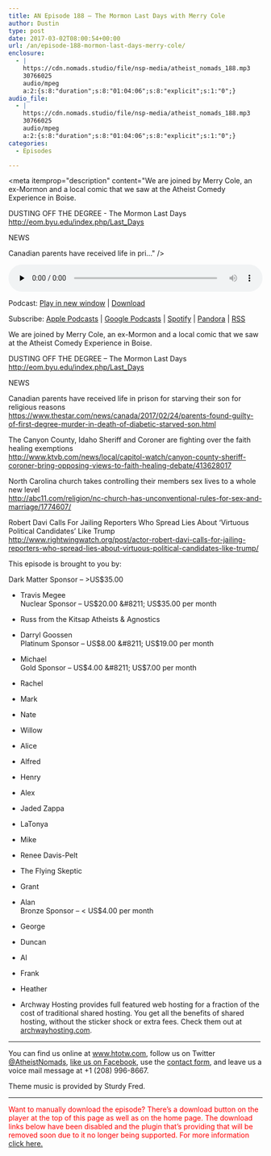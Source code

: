 ```yaml
---
title: AN Episode 188 – The Mormon Last Days with Merry Cole
author: Dustin
type: post
date: 2017-03-02T08:00:54+00:00
url: /an/episode-188-mormon-last-days-merry-cole/
enclosure:
  - |
    https://cdn.nomads.studio/file/nsp-media/atheist_nomads_188.mp3
    30766025
    audio/mpeg
    a:2:{s:8:"duration";s:8:"01:04:06";s:8:"explicit";s:1:"0";}
audio_file:
  - |
    https://cdn.nomads.studio/file/nsp-media/atheist_nomads_188.mp3
    30766025
    audio/mpeg
    a:2:{s:8:"duration";s:8:"01:04:06";s:8:"explicit";s:1:"0";}
categories:
  - Episodes

---
```

<div itemscope itemtype="http://schema.org/AudioObject">
  <meta itemprop="name" content=" episode 188 &#8211; The Mormon Last Days with Merry Cole" />
  
  <meta itemprop="uploadDate" content="2017-03-02T01:00:54-07:00" />
  
  <meta itemprop="encodingFormat" content="audio/mpeg" />
  
  <meta itemprop="duration" content="PT1H04M06S" />
  
  <meta itemprop="description" content="We are joined by Merry Cole, an ex-Mormon and a local comic that we saw at the Atheist Comedy Experience in Boise.

DUSTING OFF THE DEGREE - The Mormon Last Days
http://eom.byu.edu/index.php/Last_Days

NEWS

Canadian parents have received life in pri..." />
  
  <meta itemprop="contentUrl" content="https://dts.podtrac.com/redirect.mp3/cdn.nomads.studio/file/nsp-media/atheist_nomads_188.mp3" />
  
  <meta itemprop="contentSize" content="29.3" />
  </p> 
  
  <div class="powerpress_player" id="powerpress_player_8451">
    <audio class="wp-audio-shortcode" id="audio-1467-195" preload="none" style="width: 100%;" controls="controls"><source type="audio/mpeg" src="https://dts.podtrac.com/redirect.mp3/cdn.nomads.studio/file/nsp-media/atheist_nomads_188.mp3?_=195" /><a href="https://dts.podtrac.com/redirect.mp3/cdn.nomads.studio/file/nsp-media/atheist_nomads_188.mp3">https://dts.podtrac.com/redirect.mp3/cdn.nomads.studio/file/nsp-media/atheist_nomads_188.mp3</a></audio>
  </div>
</div>

<p class="powerpress_links powerpress_links_mp3">
  Podcast: <a href="https://dts.podtrac.com/redirect.mp3/cdn.nomads.studio/file/nsp-media/atheist_nomads_188.mp3" class="powerpress_link_pinw" target="_blank" title="Play in new window" onclick="return powerpress_pinw('https://htotw.com/?powerpress_pinw=1467-podcast');" rel="nofollow">Play in new window</a> | <a href="https://dts.podtrac.com/redirect.mp3/cdn.nomads.studio/file/nsp-media/atheist_nomads_188.mp3" class="powerpress_link_d" title="Download" rel="nofollow" download="atheist_nomads_188.mp3">Download</a>
</p>

<p class="powerpress_links powerpress_subscribe_links">
  Subscribe: <a href="https://podcasts.apple.com/us/podcast/humanists-take-on-the-world/id530050098?mt=2&ls=1" class="powerpress_link_subscribe powerpress_link_subscribe_itunes" target="_blank" title="Subscribe on Apple Podcasts" rel="nofollow">Apple Podcasts</a> | <a href="https://www.google.com/podcasts?feed=aHR0cDovL2F0aGVpc3Rub21hZHMubGlic3luLmNvbS9yc3M%3D" class="powerpress_link_subscribe powerpress_link_subscribe_googleplay" target="_blank" title="Subscribe on Google Podcasts" rel="nofollow">Google Podcasts</a> | <a href="https://open.spotify.com/show/3LzK2xZGike6Tc1GEMtMbr?si=LieN9SNuTpq96smuaUsH8A" class="powerpress_link_subscribe powerpress_link_subscribe_spotify" target="_blank" title="Subscribe on Spotify" rel="nofollow">Spotify</a> | <a href="https://www.pandora.com/podcast/atheist-nomads/PC:10122?corr=62071012&part=ug" class="powerpress_link_subscribe powerpress_link_subscribe_pandora" target="_blank" title="Subscribe on Pandora" rel="nofollow">Pandora</a> | <a href="https://htotw.com/feed/podcast/" class="powerpress_link_subscribe powerpress_link_subscribe_rss" target="_blank" title="Subscribe via RSS" rel="nofollow">RSS</a>
</p>

We are joined by Merry Cole, an ex-Mormon and a local comic that we saw at the Atheist Comedy Experience in Boise.

DUSTING OFF THE DEGREE &#8211; The Mormon Last Days  
<a href="http://eom.byu.edu/index.php/Last_Days" target="_blank" rel="noopener">http://eom.byu.edu/index.php/Last_Days</a>

NEWS

Canadian parents have received life in prison for starving their son for religious reasons  
<a href="https://www.thestar.com/news/canada/2017/02/24/parents-found-guilty-of-first-degree-murder-in-death-of-diabetic-starved-son.html" target="_blank" rel="noopener">https://www.thestar.com/news/canada/2017/02/24/parents-found-guilty-of-first-degree-murder-in-death-of-diabetic-starved-son.html</a>

The Canyon County, Idaho Sheriff and Coroner are fighting over the faith healing exemptions  
<a href="http://www.ktvb.com/news/local/capitol-watch/canyon-county-sheriff-coroner-bring-opposing-views-to-faith-healing-debate/413628017" target="_blank" rel="noopener">http://www.ktvb.com/news/local/capitol-watch/canyon-county-sheriff-coroner-bring-opposing-views-to-faith-healing-debate/413628017</a>

North Carolina church takes controlling their members sex lives to a whole new level  
<a href="http://abc11.com/religion/nc-church-has-unconventional-rules-for-sex-and-marriage/1774607/" target="_blank" rel="noopener">http://abc11.com/religion/nc-church-has-unconventional-rules-for-sex-and-marriage/1774607/</a>

Robert Davi Calls For Jailing Reporters Who Spread Lies About ‘Virtuous Political Candidates’ Like Trump  
<a href="http://www.rightwingwatch.org/post/actor-robert-davi-calls-for-jailing-reporters-who-spread-lies-about-virtuous-political-candidates-like-trump/" target="_blank" rel="noopener">http://www.rightwingwatch.org/post/actor-robert-davi-calls-for-jailing-reporters-who-spread-lies-about-virtuous-political-candidates-like-trump/</a>

This episode is brought to you by:

Dark Matter Sponsor &#8211; >US$35.00  
* Travis Megee  
Nuclear Sponsor &#8211; US$20.00 &#8211; US$35.00 per month  
* Russ from the Kitsap Atheists & Agnostics  
* Darryl Goossen  
Platinum Sponsor &#8211; US$8.00 &#8211; US$19.00 per month  
* Michael  
Gold Sponsor &#8211; US$4.00 &#8211; US$7.00 per month  
* Rachel  
* Mark  
* Nate  
* Willow  
* Alice  
* Alfred  
* Henry  
* Alex  
* Jaded Zappa  
* LaTonya  
* Mike  
* Renee Davis-Pelt  
* The Flying Skeptic  
* Grant  
* Alan  
Bronze Sponsor &#8211; < US$4.00 per month  
* George  
* Duncan  
* Al  
* Frank  
* Heather

* Archway Hosting provides full featured web hosting for a fraction of the cost of traditional shared hosting. You get all the benefits of shared hosting, without the sticker shock or extra fees. Check them out at <a href="http://archwayhosting.com/" target="_blank" rel="noopener">archwayhosting.com</a>.

<hr width="500" />

You can find us online at <a href="https://www.htotw.com/" target="_blank" rel="noopener">www.htotw.com</a>, follow us on Twitter <a href="https://htotw.com/twitter" target="_blank" rel="noopener">@AtheistNomads</a>, <a href="https://htotw.com/facebook" target="_blank" rel="noopener">like us on Facebook</a>, use the [contact form](https://htotw.com/contact), and leave us a voice mail message at +1 (208) 996-8667.

Theme music is provided by Sturdy Fred.

* * *

<span style="color: #ff0000;">Want to manually download the episode? There&#8217;s a download button on the player at the top of this page as well as on the home page. The download links below have been disabled and the plugin that&#8217;s providing that will be removed soon due to it no longer being supported. For more information <a href="https://www.htotw.com/2017/old-feeds/">click here.</a></span>